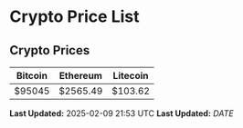 # Crypto Price List

## Crypto Prices
| Bitcoin | Ethereum | Litecoin |
| ------- | -------- | -------- |
| $95045 | $2565.49 | $103.62 |
**Last Updated:** 2025-02-09 21:53 UTC
**Last Updated:** $DATE$

